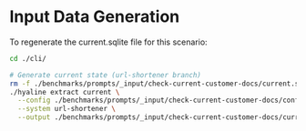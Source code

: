 # Input Data Generation

To regenerate the current.sqlite file for this scenario:

```bash
cd ./cli/

# Generate current state (url-shortener branch)
rm -f ./benchmarks/prompts/_input/check-current-customer-docs/current.sqlite
./hyaline extract current \
  --config ./benchmarks/prompts/_input/check-current-customer-docs/config.yml \
  --system url-shortener \
  --output ./benchmarks/prompts/_input/check-current-customer-docs/current.sqlite
```